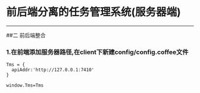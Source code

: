 # 前后端分离的任务管理系统(服务器端)
--------------------------
##二 前后端整合
### 1.在前端添加服务器路径,在client下新建config/config.coffee文件
```
Tms = {
  apiAddr:'http://127.0.0.1:7410'
}

window.Tms=Tms

```